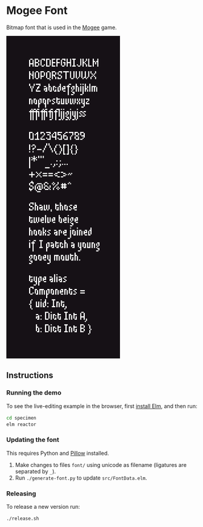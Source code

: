# Mogee Font

Bitmap font that is used in the [Mogee](https://unsoundscapes.itch.io/mogee) game.

![specimen](specimen.png)

## Instructions

### Running the demo

To see the live-editing example in the browser, first [install Elm](https://guide.elm-lang.org/install.html), and then run:

```sh
cd specimen
elm reactor
```

### Updating the font

This requires Python and [Pillow](https://python-pillow.org/) installed.

1. Make changes to files `font/` using unicode as filename (ligatures are separated by `_`).
2. Run `./generate-font.py` to update `src/FontData.elm`.

### Releasing

To release a new version run:

```sh
./release.sh
```
